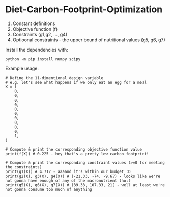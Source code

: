 # Diet-Carbon-Footprint-Optimization
1. Constant definitions
2. Objective function (f)
3. Constraints (g1,g2, ..., g4)
4. Optioonal constraints - the upper bound of nutritional values (g5, g6, g7)

Install the dependencies with:
```
python -m pip install numpy scipy
```

Example usage:
```
# Define the 11-dimentional design variable
# e.g. let's see what happens if we only eat an egg for a meal
X = (
    0,
    0,
    0,
    0,
    0,
    0,
    0,
    0,
    0,
    0,
    1,
)

# Compute & print the corresponding objective function value
print(f(X)) # 0.225 - hey that's a pretty low carbon footprint!

# Compute & print the corresponding constraint values (>=0 for meeting the constraints)
print(g1(X)) # 4.712 - aaaand it's within our budget :D
print(g2(X), g3(X), g4(X)) # (-21.33, -74, -9.67) - looks like we're not gonna have enough of any of the macronutrient tho:(
print(g5(X), g6(X), g7(X)) # (39.33, 107.33, 21) - well at least we're not gonna consume too much of anything
```